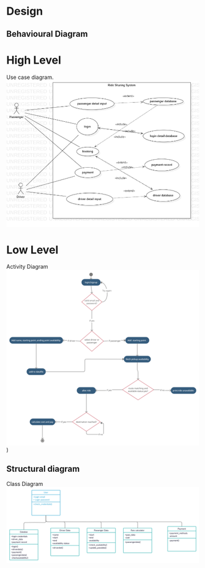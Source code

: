 # Design

## Behavioural Diagram
# High Level
 Use case diagram.
![HighLevelStructuralDiagram](UseCaseDiagram1.png)
# Low Level
 Activity Diagram
![HighLevelBehaviouralDiagram](behaviourdiag2.png))

## Structural diagram
 Class Diagram
![FeaturesLevelStructuralDiagram](structuraldiag.png)

